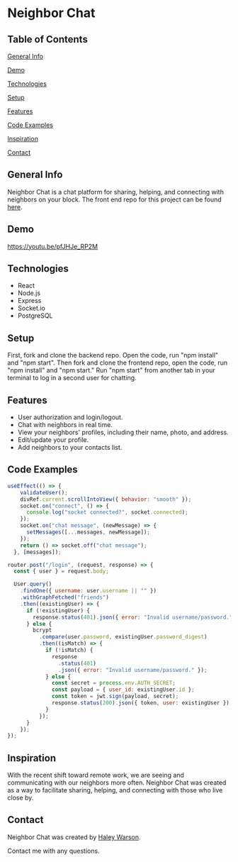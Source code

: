 # Neighbor Chat

## Table of Contents

[General Info](#general-info)

[Demo](#demo)

[Technologies](#technologies)

[Setup](#setup)

[Features](#features)

[Code Examples](#code-examples)

[Inspiration](#inspiration)

[Contact](#contact)

## General Info

Neighbor Chat is a chat platform for sharing, helping, and connecting with neighbors on your block.
The front end repo for this project can be found [here](https://github.com/haleywarson/neighbor-chat-frontend-final).

## Demo

https://youtu.be/pfJHJe_RP2M

## Technologies

- React
- Node.js
- Express
- Socket.io
- PostgreSQL

## Setup

First, fork and clone the backend repo. Open the code, run "npm install" and "npm start". 
Then fork and clone the frontend repo, open the code, run "npm install" and "npm start." Run "npm start" from another tab in your terminal to log in a second user for chatting.

## Features

- User authorization and login/logout.
- Chat with neighbors in real time.
- View your neighbors' profiles, including their name, photo, and address.
- Edit/update your profile.
- Add neighbors to your contacts list.

## Code Examples

```js
useEffect(() => {
    validateUser();
    divRef.current.scrollIntoView({ behavior: "smooth" });
    socket.on("connect", () => {
      console.log("socket connected?", socket.connected);
    });
    socket.on("chat message", (newMessage) => {
      setMessages([...messages, newMessage]);
    });
    return () => socket.off("chat message");
  }, [messages]);
```
  
```js
router.post("/login", (request, response) => {
  const { user } = request.body;

  User.query()
    .findOne({ username: user.username || "" })
    .withGraphFetched("friends")
    .then((existingUser) => {
      if (!existingUser) {
        response.status(401).json({ error: "Invalid username/password." });
      } else {
        bcrypt
          .compare(user.password, existingUser.password_digest)
          .then((isMatch) => {
            if (!isMatch) {
              response
                .status(401)
                .json({ error: "Invalid username/password." });
            } else {
              const secret = process.env.AUTH_SECRET;
              const payload = { user_id: existingUser.id };
              const token = jwt.sign(payload, secret);
              response.status(200).json({ token, user: existingUser });
            }
          });
      }
    });
});
```

## Inspiration

With the recent shift toward remote work, we are seeing and communicating with our neighbors more often. Neighbor Chat was created as a way to facilitate sharing, helping, and connecting with those who live close by. 

## Contact

Neighbor Chat was created by [Haley Warson](https://www.linkedin.com/in/haleywarson/).

Contact me with any questions.
